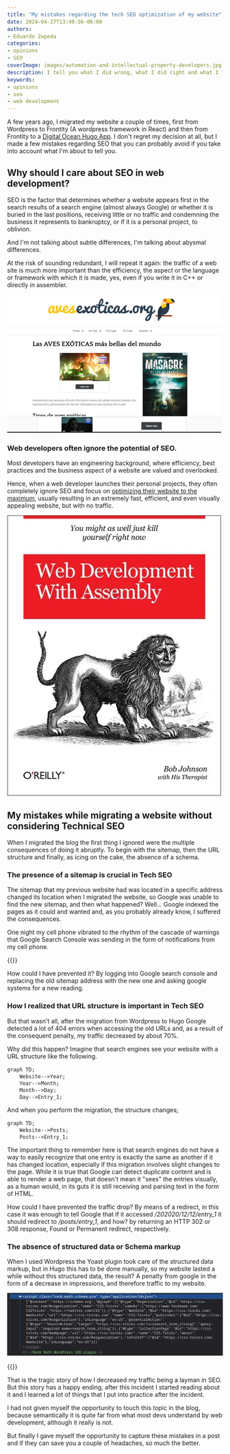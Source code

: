 ```yaml
---
title: "My mistakes regarding the tech SEO optimization of my website"
date: 2024-04-27T13:49:56-06:00
authors:
- Eduardo Zepeda
categories:
- opinions
- SEO
coverImage: images/automation-and-intellectual-property-developers.jpg
description: I tell you what I did wrong, what I did right and what I learned from optimizing the technical SEO aspects of my website so that you don't make the same mistakes.
keywords:
- opinions
- seo
- web development
---
```


A few years ago, I migrated my website a couple of times, first from Wordpress to Frontity (A wordpress framework in React) and then from Frontity to a [Digital Ocean Hugo App](/en/digital-ocean-analysis-and-my-experience-as-a-user/). I don't regret my decision at all, but I made a few mistakes regarding SEO that you can probably avoid if you take into account what I'm about to tell you.

## Why should I care about SEO in web development?

SEO is the factor that determines whether a website appears first in the search results of a search engine (almost always Google) or whether it is buried in the last positions, receiving little or no traffic and condemning the business it represents to bankruptcy, or if it is a personal project, to oblivion.

And I'm not talking about subtle differences, I'm talking about abysmal differences.

At the risk of sounding redundant, I will repeat it again: the traffic of a web site is much more important than the efficiency, the aspect or the language or framework with which it is made, yes, even if you write it in C++ or directly in assembler.

![Aves exoticas is a perfect example of a web site with good seo but awful UI](images/aves-exoticas-org-bad-ui-good-seo.jpg "Aves exoticas is the perfect example of a website visually not so attractive, but with an impeccable SEO that positions it in the first position on google.")

### Web developers often ignore the potential of SEO.

Most developers have an engineering background, where efficiency, best practices and the business aspect of a website are valued and overlooked. 

Hence, when a web developer launches their personal projects, they often completely ignore SEO and focus on [optimizing their website to the maximum](/en/dont-obsess-about-your-web-application-performance/), usually resulting in an extremely fast, efficient, and even visually appealing website, but with no traffic.

![Web development in assembly meme](images/web-development-assembly.webp "It is said that only true programmers program in low-level languages.")

## My mistakes while migrating a website without considering Technical SEO

When I migrated the blog the first thing I ignored were the multiple consequences of doing it abruptly. To begin with the sitemap, then the URL structure and finally, as icing on the cake, the absence of a schema.

### The presence of a sitemap is crucial in Tech SEO

The sitemap that my previous website had was located in a specific address changed its location when I migrated the website, so Google was unable to find the new sitemap, and then what happened? Well... Google indexed the pages as it could and wanted and, as you probably already know, I suffered the consequences.

One night my cell phone vibrated to the rhythm of the cascade of warnings that Google Search Console was sending in the form of notifications from my cell phone.

{{<box type="info" message="A sitemap is an index, usually in XML format, that lists the pages of your website.">}}

How could I have prevented it? By logging into Google search console and replacing the old sitemap address with the new one and asking google systems for a new reading.

### How I realized that URL structure is important in Tech SEO

But that wasn't all, after the migration from Wordpress to Hugo Google detected a lot of 404 errors when accessing the old URLs and, as a result of the consequent penalty, my traffic decreased by about 70%.

Why did this happen? Imagine that search engines see your website with a URL structure like the following.

``` mermaid
graph TD;
    Website-->Year;
    Year-->Month;
    Month-->Day;
    Day-->Entry_1;
```

And when you perform the migration, the structure changes;

``` mermaid
graph TD;
    Website-->Posts;
    Posts-->Entry_1;
```

The important thing to remember here is that search engines do not have a way to easily recognize that one entry is exactly the same as another if it has changed location, especially if this migration involves slight changes to the page. While it is true that Google can detect duplicate content and is able to render a web page, that doesn't mean it "sees" the entries visually, as a human would, in its guts it is still receiving and parsing text in the form of HTML.

How could I have prevented the traffic drop? By means of a redirect, in this case it was enough to tell Google that if it accessed */202020/12/12/entry_1* it should redirect to */posts/entry_1*, and how? by returning an HTTP 302 or 308 response, Found or Permanent redirect, respectively.

### The absence of structured data or Schema markup 

When I used Wordpress the Yoast plugin took care of the structured data markup, but in Hugo this has to be done manually, so my website lasted a while without this structured data, the result? A penalty from google in the form of a decrease in impressions, and therefore traffic to my website.

![Screenshot of structured data markup on a web site](images/schema-ld+json.png "The structured data markup for a web site looks like this")

{{<box type="info" message="Structured data markup is usually in the form of an application/ld+json script on a website, it cannot be seen visually but it is read by search engines and helps them to understand the type and relationships that exist between each of the entities on your website.">}}

That is the tragic story of how I decreased my traffic being a layman in SEO. But this story has a happy ending, after this incident I started reading about it and I learned a lot of things that I put into practice after the incident. 

I had not given myself the opportunity to touch this topic in the blog, because semantically it is quite far from what most devs understand by web development, although it really is not. 

But finally I gave myself the opportunity to capture these mistakes in a post and if they can save you a couple of headaches, so much the better.